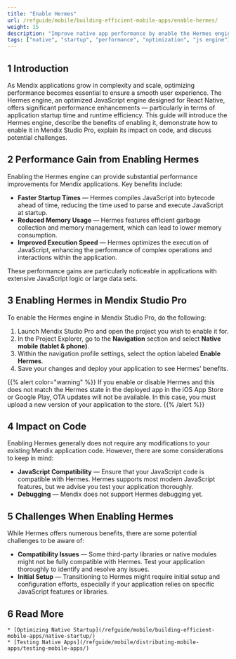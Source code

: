 ```yaml
---
title: "Enable Hermes"
url: /refguide/mobile/building-efficient-mobile-apps/enable-hermes/
weight: 15
description: "Improve native app performance by enable the Hermes engine."
tags: ["native", "startup", "performance", "optimization", "js engine"]
---
```


## 1 Introduction

As Mendix applications grow in complexity and scale, optimizing performance becomes essential to ensure a smooth user experience. The Hermes engine, an optimized JavaScript engine designed for React Native, offers significant performance enhancements — particularly in terms of application startup time and runtime efficiency. This guide will introduce the Hermes engine, describe the benefits of enabling it, demonstrate how to enable it in Mendix Studio Pro, explain its impact on code, and discuss potential challenges.

## 2 Performance Gain from Enabling Hermes

Enabling the Hermes engine can provide substantial performance improvements for Mendix applications. Key benefits include:

* **Faster Startup Times** — Hermes compiles JavaScript into bytecode ahead of time, reducing the time used to parse and execute JavaScript at startup.
* **Reduced Memory Usage** — Hermes features efficient garbage collection and memory management, which can lead to lower memory consumption.
* **Improved Execution Speed** — Hermes optimizes the execution of JavaScript, enhancing the performance of complex operations and interactions within the application.

These performance gains are particularly noticeable in applications with extensive JavaScript logic or large data sets.

## 3 Enabling Hermes in Mendix Studio Pro

To enable the Hermes engine in Mendix Studio Pro, do the following:

1. Launch Mendix Studio Pro and open the project you wish to enable it for.
1. In the Project Explorer, go to the **Navigation** section and select **Native mobile (tablet & phone)**.
1. Within the navigation profile settings, select the option labeled **Enable Hermes**.
1. Save your changes and deploy your application to see Hermes' benefits.

{{% alert color="warning" %}}
If you enable or disable Hermes and this does not match the Hermes state in the deployed app in the iOS App Store or Google Play, OTA updates will not be available. In this case, you must upload a new version of your application to the store.
{{% /alert %}}

## 4 Impact on Code

Enabling Hermes generally does not require any modifications to your existing Mendix application code. However, there are some considerations to keep in mind:

* **JavaScript Compatibility** — Ensure that your JavaScript code is compatible with Hermes. Hermes supports most modern JavaScript features, but we advise you test your application thoroughly.
* **Debugging** — Mendix does not support Hermes debugging yet.

## 5 Challenges When Enabling Hermes

While Hermes offers numerous benefits, there are some potential challenges to be aware of:

* **Compatibility Issues** — Some third-party libraries or native modules might not be fully compatible with Hermes. Test your application thoroughly to identify and resolve any issues.
* **Initial Setup** — Transitioning to Hermes might require initial setup and configuration efforts, especially if your application relies on specific JavaScript features or libraries.

## 6 Read More
  
    * [Optimizing Native Startup](/refguide/mobile/building-efficient-mobile-apps/native-startup/)
    * [Testing Native Apps](/refguide/mobile/distributing-mobile-apps/testing-mobile-apps/)
